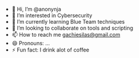 - 👋 Hi, I’m @anonynja
- 👀 I’m interested in Cybersecurity
- 🌱 I’m currently learning Blue Team techniques
- 💞️ I’m looking to collaborate on tools and scripting
- 📫 How to reach me gachiesilas@gmail.com
- 😄 Pronouns: ...
- ⚡ Fun fact: I drink alot of coffee

<!---
anonynja/anonynja is a ✨ special ✨ repository because its `README.md` (this file) appears on your GitHub profile.
You can click the Preview link to take a look at your changes.
--->
